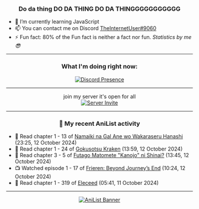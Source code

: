 <div align="center">

### Do da thing DO DA THING DO DA THINGGGGGGGGGGG
</div>

- 🌱 I’m currently learning JavaScript
- 📫 You can contact me on Discord [TheInternetUser#9060](https://discord.com/users/534117072796385300)
- ⚡ Fun fact: 80% of the Fun fact is neither a fact nor fun. _Statistics by me 😎_
<hr>

<div align="center">

### What I'm doing right now:
[![Discord Presence](https://lanyard.cnrad.dev/api/534117072796385300)](https://discord.com/users/534117072796385300)
<hr>

join my server it's open for all <br>
[![Server Invite](https://invidget.switchblade.xyz/bfYgVHxrSs)](https://discord.gg/bfYgVHxrSs)

<hr>
  
### 🌸 My recent AniList activity

</div>

<!-- ANILIST_ACTIVITY:start -->

-   📖 Read chapter 1 - 13 of [Namaiki na Gal Ane wo Wakaraseru Hanashi](https://anilist.co/manga/179506) (23:25, 12 October 2024)
-   📖 Read chapter 1 - 24 of [Gokusotsu Kraken](https://anilist.co/manga/152815) (13:59, 12 October 2024)
-   📖 Read chapter 3 - 5 of [Futago Matomete "Kanojo" ni Shinai?](https://anilist.co/manga/177186) (13:45, 12 October 2024)
-   📺 Watched episode 1 - 17 of [Frieren: Beyond Journey’s End](https://anilist.co/anime/154587) (10:24, 12 October 2024)
-   📖 Read chapter 1 - 319 of [Eleceed](https://anilist.co/manga/106929) (05:41, 11 October 2024)

<!-- ANILIST_ACTIVITY:end -->
<hr>

<div align="center">

[![AniList Banner](https://img.anili.st/User/929966)](https://anilist.co/user/TheInternetUser)

<!-- ![Profile views](https://gpvc.arturio.dev/TheInternetUse7) Since 2023-01-09 -->
<br>


</div>
